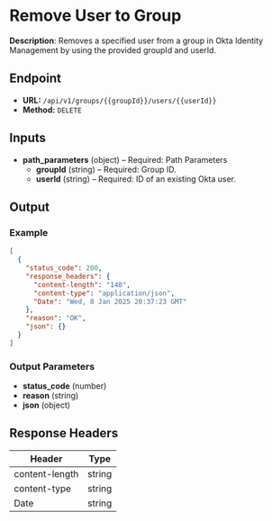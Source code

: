 # Remove User to Group

**Description**: Removes a specified user from a group in Okta Identity Management by using the provided groupId and userId.

## Endpoint

- **URL:** `/api/v1/groups/{{groupId}}/users/{{userId}}`
- **Method:** `DELETE`
## Inputs

- **path_parameters** (object) – Required: Path Parameters
  - **groupId** (string) – Required: Group ID.
  - **userId** (string) – Required: ID of an existing Okta user.
## Output

### Example

```json
[
  {
    "status_code": 200,
    "response_headers": {
      "content-length": "140",
      "content-type": "application/json",
      "Date": "Wed, 8 Jan 2025 20:37:23 GMT"
    },
    "reason": "OK",
    "json": {}
  }
]
```
### Output Parameters

- **status_code** (number)
- **reason** (string)
- **json** (object)
## Response Headers

| Header | Type |
|--------|------|
| content-length | string |
| content-type | string |
| Date | string |